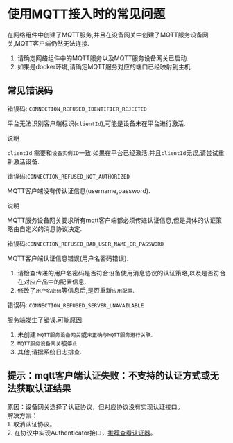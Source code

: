# 使用MQTT接入时的常见问题

在网络组件中创建了MQTT服务,并且在设备网关中创建了MQTT服务设备网关,MQTT客户端仍然无法连接.

1. 请确定网络组件中的MQTT服务以及MQTT服务设备网关已启动.
2. 如果是docker环境,请确定MQTT服务对应的端口已经映射到主机.

## 常见错误码

错误码: `CONNECTION_REFUSED_IDENTIFIER_REJECTED`

平台无法识别客户端标识(`clientId`),可能是设备未在平台进行激活.

<div class='explanation primary'>
  <p class='explanation-title-warp'>
    <span class='iconfont icon-bangzhu explanation-icon'></span>
    <span class='explanation-title font-weight'>说明</span>
  </p>

`clientId` 需要和`设备实例ID`一致.如果在平台已经激活,并且`clientId`无误,请尝试重新激活设备.

</div>

错误码:`CONNECTION_REFUSED_NOT_AUTHORIZED`

MQTT客户端没有传认证信息(username,password).

<div class='explanation primary'>
  <p class='explanation-title-warp'>
    <span class='iconfont icon-bangzhu explanation-icon'></span>
    <span class='explanation-title font-weight'>说明</span>
  </p>

MQTT服务设备网关要求所有mqtt客户端都必须传递认证信息,但是具体的认证策略由自定义的消息协议决定.

</div>

错误码:`CONNECTION_REFUSED_BAD_USER_NAME_OR_PASSWORD`

MQTT客户端认证信息错误(用户名密码错误).
1. 请检查传递的用户名密码是否符合设备使用消息协议的认证策略,以及是否符合在对应产品中的配置信息.
3. 修改了`用户名密码`等信息后,是否重新`应用配置`.

错误码: `CONNECTION_REFUSED_SERVER_UNAVAILABLE`

服务端发生了错误.可能原因:

1. 未创建 `MQTT服务设备网关`或`未正确与MQTT服务进行关联`.
2. `MQTT服务设备网关`被`停止`.
3. 其他,请据系统日志排查.

## 提示：mqtt客户端认证失败：不支持的认证方式或无法获取认证结果
原因：设备网关选择了认证协议，但对应协议没有实现认证接口。  
解决方案：  
    1. 取消认证协议。  
    2. 在协议中实现Authenticator接口，[推荐查看认证器](/protocol/first.html#认证器)。  